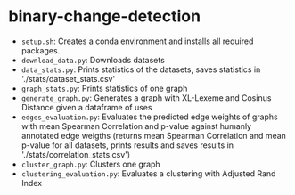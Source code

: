 # binary-change-detection

- `setup.sh`: Creates a conda environment and installs all required packages.  
- `download_data.py`: Downloads datasets  
- `data_stats.py`: Prints statistics of the datasets, saves statistics in './stats/dataset_stats.csv' 
- `graph_stats.py`: Prints statistics of one graph 
- `generate_graph.py`: Generates a graph with XL-Lexeme and Cosinus Distance given a dataframe of uses 
- `edges_evaluation.py`: Evaluates the predicted edge weights of graphs with mean Spearman Correlation and p-value against humanly annotated edge weigths
(returns mean Spearman Correlation and mean p-value for all datasets, prints results and saves results in './stats/correlation_stats.csv') 
- `cluster_graph.py`: Clusters one graph
- `clustering_evaluation.py`: Evaluates a clustering with Adjusted Rand Index 
